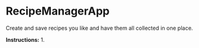 # RecipeManagerApp
Create and save recipes you like and have them all collected in one place. 

**Instructions:**
1. 

